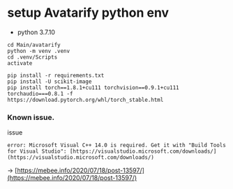 
# setup Avatarify python env

- python 3.7.10

~~~
cd Main/avatarify
python -m venv .venv
cd .venv/Scripts
activate

pip install -r requirements.txt
pip install -U scikit-image
pip install torch==1.8.1+cu111 torchvision==0.9.1+cu111 torchaudio===0.8.1 -f https://download.pytorch.org/whl/torch_stable.html
~~~ 

###  Known issue.

issue
~~~
error: Microsoft Visual C++ 14.0 is required. Get it with "Build Tools for Visual Studio": [https://visualstudio.microsoft.com/downloads/](https://visualstudio.microsoft.com/downloads/)
~~~
→ [https://mebee.info/2020/07/18/post-13597/](https://mebee.info/2020/07/18/post-13597/)
